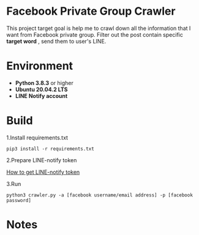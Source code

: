# Facebook Private Group Crawler

This project target goal is help me to crawl down all the information that I want from Facebook private group. Filter out the post contain specific **target word** , send them to user's LINE.

# Environment
  - **Python 3.8.3** or higher
  - **Ubuntu 20.04.2 LTS**
  - **LINE Notify account**

# Build

1.Install requirements.txt

```
pip3 install -r requirements.txt
```

2.Prepare LINE-notify token
  
  [How to get LINE-notify token](https://bustlec.github.io/note/2018/07/10/line-notify-using-python/)
  
3.Run

```
python3 crawler.py -a [facebook username/email address] -p [facebook password]
```

# Notes



